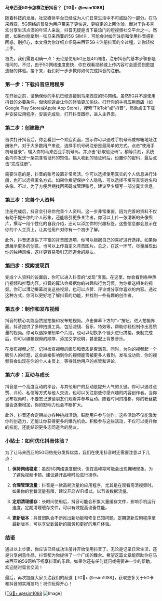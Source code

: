 **马来西亚5G卡怎样注册抖音？【TG💪+ @esim1088】**

随着科技的发展，社交媒体平台已经成为人们日常生活中不可或缺的一部分。在马来西亚，5G网络的普及为用户带来了更快速、更稳定的上网体验。而对于许多喜欢分享生活点滴的年轻人来说，抖音无疑是当下最热门的短视频社交平台之一。然而，如果你刚拿到一张马来西亚的5G SIM卡，可能会对如何注册和使用抖音感到困惑。别担心，本文将为你详细介绍马来西亚5G卡注册抖音的全过程，让你轻松上手。

首先，我们需要明确一点：无论是使用5G还是4G网络，注册抖音的基本步骤都是相同的。不过，由于5G网络速度更快，你在观看视频或上传内容时会感受到更加流畅的体验。接下来，我们将一步步教你如何完成抖音的注册。

### 第一步：下载抖音应用程序

在开始之前，请确保你的手机已经连接到马来西亚的5G网络。虽然5G并不是使用抖音的必要条件，但快网速会让你的体验更加愉快。打开你的手机应用商店（如Google Play Store或Apple App Store），搜索“TikTok”或“抖音”，然后点击下载并安装应用程序。安装完成后，打开抖音图标，进入主界面。

### 第二步：创建账户

首次打开抖音后，你会看到一个欢迎页面，提示你可以通过手机号码或邮箱地址注册账户。对于大多数用户来说，选择手机号码注册是最简单的方式。点击“使用手机号登录”，输入你的马来西亚手机号码，并点击“获取验证码”。稍等片刻，系统会向你发送一条包含验证码的短信。输入收到的验证码后，设置你的密码，最后点击“完成注册”。

需要注意的是，抖音的账号设置非常灵活。你可以选择使用真实的个人信息进行注册，也可以选择匿名方式。如果你希望保护个人隐私，可以选择不填写真实姓名和头像。不过，为了方便后期找回密码或管理账号，建议至少填写一部分真实信息。

### 第三步：完善个人资料

注册完成后，抖音会引导你完善个人资料。这一步非常重要，因为完善的资料不仅有助于提升你的个人形象，还能吸引更多关注者。你可以上传一张清晰的头像照片，撰写一段个性化的自我介绍，还可以添加你的兴趣标签。这些信息都会显示在你的个人主页上，让其他用户对你有一个初步了解。

此外，抖音还提供了丰富的背景图选项，你可以根据自己的喜好进行选择。如果你想展示更多的创意，也可以上传自定义背景图片。总之，在这一环节，尽量展现出你的独特风格，这样更容易吸引志同道合的朋友。

### 第四步：探索发现页

完成个人资料的设置后，你可以进入抖音的“发现”页面。在这里，你会看到各种热门视频和推荐内容。抖音的算法会根据你的兴趣和行为习惯，为你推送相关的视频。你可以滑动屏幕浏览这些视频，也可以点赞、评论或分享你喜欢的内容。通过这种方式，你可以更好地了解抖音的功能，并找到一些有趣的创作者。

### 第五步：制作和发布视频

抖音的核心功能当然是拍摄和发布短视频。点击屏幕下方的“+”按钮，进入拍摄界面。抖音提供了多种拍摄工具，包括滤镜、音乐、特效等，帮助你轻松制作出高质量的视频。你可以选择录制单个片段，也可以切换多个镜头进行拼接。录制完成后，你可以编辑视频的顺序、添加文字说明，甚至配上背景音乐。

在发布视频之前，记得检查视频的画质和音质是否满意。同时，为你的视频起一个吸引人的标题，这会直接影响到你的视频能否被更多人看到。发布成功后，你的视频将会出现在你的个人主页上，等待其他用户的点赞和评论。

### 第六步：互动与成长

抖音是一个高度互动的平台，与其他用户的互动是提升人气的关键。你可以通过点赞、评论、私信等方式与他人交流，也可以关注那些你感兴趣的内容创作者。当你发布视频时，不要忘记邀请朋友们观看并参与互动。随着时间的推移，你的粉丝数量会逐渐增加，你的影响力也会不断扩大。

此外，抖音还会定期举办各种挑战活动，鼓励用户参与创作。这些活动不仅能激发你的创造力，还能让你获得更多的曝光机会。积极参与这些活动，不仅可以提升你的技能，还能结识更多志同道合的朋友。

### 小贴士：如何优化抖音体验？

为了让马来西亚的5G网络充分发挥优势，我们在使用抖音时还需要注意以下几点：

1. **保持网络稳定**：虽然5G网络速度很快，但在高峰期可能会出现拥堵现象。为了避免视频卡顿，建议避开高峰时段进行操作。
   
2. **合理管理流量**：抖音是一款高耗流量的应用程序，尤其是在观看高清视频时。如果你的套餐流量有限，建议开启WiFi模式，以节省数据流量。

3. **定期清理缓存**：长时间使用后，抖音可能会积累大量缓存文件，影响手机运行速度。定期清理缓存文件，可以有效提高设备性能。

4. **更新版本**：抖音团队会不断推出新功能和修复已知问题。定期更新应用程序至最新版本，可以享受到最新的服务和更好的用户体验。

### 结语

通过以上步骤，你应该已经成功注册并开始使用抖音了。无论是记录日常生活，还是分享创意作品，抖音都为你提供了一个广阔的舞台。希望这篇文章能帮助你在马来西亚的5G网络下畅享抖音的乐趣。如果你还有任何疑问或需要进一步的帮助，欢迎随时留言交流！

最后，再次提醒大家关注我们的频道【TG💪+ @esim1088】，获取更多关于5G卡和抖音的实用技巧！祝你玩得开心！

[[TG💪+ @esim1088](https://t.me/s/esim1088) ![Image](https://i.postimg.cc/4NQfJmqS/Snipaste-2025-05-13-00-14-12.png)]